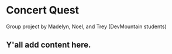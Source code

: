 # Concert Quest
Group project by Madelyn, Noel, and Trey (DevMountain students)

## Y'all add content here.
